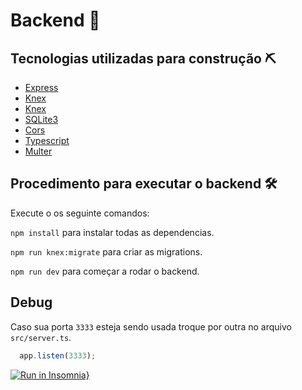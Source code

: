 # Backend 🧠

## Tecnologias utilizadas para construção ⛏

* [Express](https://expressjs.com/)
* [Knex](http://knexjs.org/)
* [Knex](http://knexjs.org/)
* [SQLite3](https://github.com/mapbox/node-sqlite3)
* [Cors](https://github.com/expressjs/cors)
* [Typescript](https://www.typescriptlang.org/)
* [Multer](https://github.com/expressjs/multer)

## Procedimento para executar o backend 🛠

Execute o os seguinte comandos:

`npm install` para instalar todas as dependencias.

`npm run knex:migrate` para criar as migrations.

`npm run dev` para começar a rodar o backend.

## Debug
Caso sua porta `3333` esteja sendo usada troque por outra no arquivo `src/server.ts`.

```ts
  app.listen(3333);
```

[![Run in Insomnia}](https://insomnia.rest/images/run.svg)](https://insomnia.rest/run/?label=NLW_01&uri=https%3A%2F%2Fraw.githubusercontent.com%2FDenisMedeirosSDK%2FNLW_Booster_01%2Fmaster%2F.github%2FBackground.png)
